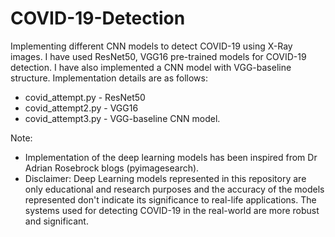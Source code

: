 # COVID-19-Detection
Implementing different CNN models to detect COVID-19 using X-Ray images.
I have used ResNet50, VGG16 pre-trained models for COVID-19 detection. I have also implemented a CNN model with VGG-baseline structure.
Implementation details are as follows:
  * covid_attempt.py - ResNet50
  * covid_attempt2.py - VGG16
  * covid_attempt3.py - VGG-baseline CNN model.

Note:
*	Implementation of the deep learning models has been inspired from Dr Adrian Rosebrock blogs (pyimagesearch).
*	Disclaimer: Deep Learning models represented in this repository are only educational and research purposes and the accuracy of the models represented don't indicate its significance to real-life applications. The systems used for detecting COVID-19 in the real-world are more robust and significant.
